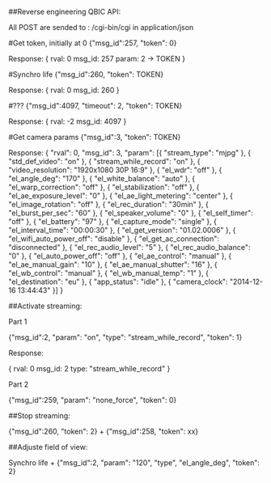 ##Reverse engineering QBIC API:

All POST are sended to : /cgi-bin/cgi in application/json

#Get token, initially at 0
{"msg_id":257, "token": 0}

Response:
{
    rval: 0
    msg_id: 257
    param: 2 -> TOKEN
}


#Synchro life
{"msg_id":260, "token": TOKEN}

Response:
{
    rval: 0
    msg_id: 260
}


#???
{"msg_id":4097, "timeout": 2, "token": TOKEN}

Response:
{
    rval: -2
    msg_id: 4097
}

#Get camera params
{"msg_id":3, "token": TOKEN}

Response:
{
    "rval": 0,
    "msg_id": 3,
    "param": [{
        "stream_type": "mjpg"
    }, {
        "std_def_video": "on"
    }, {
        "stream_while_record": "on"
    }, {
        "video_resolution": "1920x1080 30P 16:9"
    }, {
        "el_wdr": "off"
    }, {
        "el_angle_deg": "170"
    }, {
        "el_white_balance": "auto"
    }, {
        "el_warp_correction": "off"
    }, {
        "el_stabilization": "off"
    }, {
        "el_ae_exposure_level": "0"
    }, {
        "el_ae_light_metering": "center"
    }, {
        "el_image_rotation": "off"
    }, {
        "el_rec_duration": "30min"
    }, {
        "el_burst_per_sec": "60"
    }, {
        "el_speaker_volume": "0"
    }, {
        "el_self_timer": "off"
    }, {
        "el_battery": "97"
    }, {
        "el_capture_mode": "single"
    }, {
        "el_interval_time": "00:00:30"
    }, {
        "el_get_version": "01.02.0006"
    }, {
        "el_wifi_auto_power_off": "disable"
    }, {
        "el_get_ac_connection": "disconnected"
    }, {
        "el_rec_audio_level": "5"
    }, {
        "el_rec_audio_balance": "0"
    }, {
        "el_auto_power_off": "off"
    }, {
        "el_ae_control": "manual"
    }, {
        "el_ae_manual_gain": "10"
    }, {
        "el_ae_manual_shutter": "16"
    }, {
        "el_wb_control": "manual"
    }, {
        "el_wb_manual_temp": "1"
    }, {
        "el_destination": "eu"
    }, {
        "app_status": "idle"
    }, {
        "camera_clock": "2014-12-16 13:44:43"
    }]
}


##Activate streaming:

Part 1

{"msg_id":2, "param": "on", "type": "stream_while_record", "token": 1}

Response: 

{
    rval: 0
    msg_id: 2
    type: "stream_while_record"
}

Part 2

{"msg_id":259, "param": "none_force", "token": 0}


##Stop streaming:

{"msg_id":260, "token": 2}
+
{"msg_id":258, "token": xx}


##Adjuste field of view:

Synchro life
+
{"msg_id":2, "param": "120", "type", "el_angle_deg", "token": 2}

